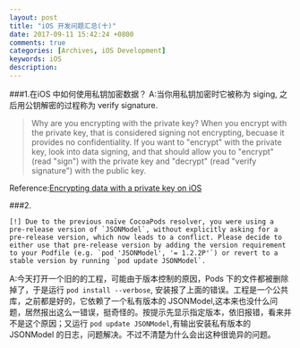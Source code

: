 ```yaml
---
layout: post
title: "iOS 开发问题汇总(十)"
date: 2017-09-11 15:42:24 +0800
comments: true
categories: [Archives, iOS Development]
keywords: iOS 
description: 
---
```


###1.在iOS 中如何使用私钥加密数据？
A:当你用私钥加密时它被称为 siging, 之后用公钥解密的过程称为 verify signature.
>Why are you encrypting with the private key? When you encrypt with the private key, that is considered signing not encrypting, becuase it provides no confidentiality. If you want to "encrypt" with the private key, look into data signing, and that should allow you to "encrypt" (read "sign") with the private key and "decrypt" (read "verify signature") with the public key.

Reference:[Encrypting data with a private key on iOS](https://stackoverflow.com/questions/6705928/encrypting-data-with-a-private-key-on-ios)    

###2.  

```
[!] Due to the previous naïve CocoaPods resolver, you were using a pre-release version of `JSONModel`, without explicitly asking for a pre-release version, which now leads to a conflict. Please decide to either use that pre-release version by adding the version requirement to your Podfile (e.g. `pod 'JSONModel', '= 1.2.2P'`) or revert to a stable version by running `pod update JSONModel`.
```
A:今天打开一个旧的的工程，可能由于版本控制的原因，Pods 下的文件都被删除掉了，于是运行 `pod install --verbose`, 安装报了上面的错误。工程是一个公共库，之前都是好的，它依赖了一个私有版本的 JSONModel,这本来也没什么问题，居然报出这么一错误，挺奇怪的。按提示先显示指定版本，依旧报错，看来并不是这个原因；又运行 `pod update JSONModel`,有输出安装私有版本的 JSONModel 的日志，问题解决。不过不清楚为什么会出这种很诡异的问题。


